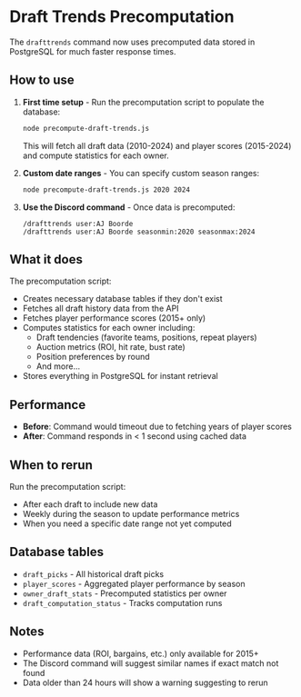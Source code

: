 # Draft Trends Precomputation

The `drafttrends` command now uses precomputed data stored in PostgreSQL for much faster response times.

## How to use

1. **First time setup** - Run the precomputation script to populate the database:
   ```bash
   node precompute-draft-trends.js
   ```
   This will fetch all draft data (2010-2024) and player scores (2015-2024) and compute statistics for each owner.

2. **Custom date ranges** - You can specify custom season ranges:
   ```bash
   node precompute-draft-trends.js 2020 2024
   ```

3. **Use the Discord command** - Once data is precomputed:
   ```
   /drafttrends user:AJ Boorde
   /drafttrends user:AJ Boorde seasonmin:2020 seasonmax:2024
   ```

## What it does

The precomputation script:
- Creates necessary database tables if they don't exist
- Fetches all draft history data from the API
- Fetches player performance scores (2015+ only)
- Computes statistics for each owner including:
  - Draft tendencies (favorite teams, positions, repeat players)
  - Auction metrics (ROI, hit rate, bust rate)
  - Position preferences by round
  - And more...
- Stores everything in PostgreSQL for instant retrieval

## Performance

- **Before**: Command would timeout due to fetching years of player scores
- **After**: Command responds in < 1 second using cached data

## When to rerun

Run the precomputation script:
- After each draft to include new data
- Weekly during the season to update performance metrics
- When you need a specific date range not yet computed

## Database tables

- `draft_picks` - All historical draft picks
- `player_scores` - Aggregated player performance by season
- `owner_draft_stats` - Precomputed statistics per owner
- `draft_computation_status` - Tracks computation runs

## Notes

- Performance data (ROI, bargains, etc.) only available for 2015+
- The Discord command will suggest similar names if exact match not found
- Data older than 24 hours will show a warning suggesting to rerun